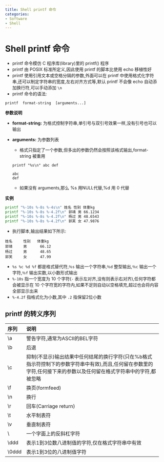 ```yaml
---
title: Shell printf 命令
categories:
- Software
- Shell
---
```

# Shell printf 命令

- printf 命令模仿 C 程序库(library)里的 printf() 程序
- printf 由 POSIX 标准所定义,因此使用 printf 的脚本比使用 echo 移植性好
- printf 使用引用文本或空格分隔的参数,外面可以在 printf 中使用格式化字符串,还可以制定字符串的宽度,左右对齐方式等,默认 printf 不会像 echo 自动添加换行符,可以手动添加 `\n`
- printf 命令的语法:

```shell
printf  format-string  [arguments...]
```

**参数说明**

- **format-string:** 为格式控制字符串,单引号与双引号效果一样,没有引号也可以输出

- **arguments:** 为参数列表

    - 格式只指定了一个参数,但多出的参数仍然会按照该格式输出,format-string 被重用

    ```
    printf "%s\n" abc def

    abc
    def
    ```

    - 如果没有 arguments,那么 %s 用NULL代替,%d 用 0 代替

**实例**

```bash
printf "%-10s %-8s %-4s\n" 姓名 性别 体重kg
printf "%-10s %-8s %-4.2f\n" 郭靖 男 66.1234
printf "%-10s %-8s %-4.2f\n" 杨过 男 48.6543
printf "%-10s %-8s %-4.2f\n" 郭芙 女 47.9876
```

- 执行脚本,输出结果如下所示:

```
姓名     性别   体重kg
郭靖     男      66.12
杨过     男      48.65
郭芙     女      47.99
```

- `%s %c %d %f` 都是格式替代符,`％s` 输出一个字符串,`％d` 整型输出,`％c` 输出一个字符,`％f` 输出实数,以小数形式输出
- `%-10s` 指一个宽度为 10 个字符(`-` 表示左对齐,没有则表示右对齐),任何字符都会被显示在 10 个字符宽的字符内,如果不足则自动以空格填充,超过也会将内容全部显示出来
- `%-4.2f` 指格式化为小数,其中 `.2` 指保留2位小数

## printf 的转义序列

| 序列  | 说明                                                         |
| :---- | :----------------------------------------------------------- |
| \a    | 警告字符,通常为ASCII的BEL字符                               |
| \b    | 后退                                                         |
| \c    | 抑制(不显示)输出结果中任何结尾的换行字符(只在%b格式指示符控制下的参数字符串中有效),而且,任何留在参数里的字符,任何接下来的参数以及任何留在格式字符串中的字符,都被忽略 |
| \f    | 换页(formfeed)|
| \n    | 换行                                                         |
| \r    | 回车(Carriage return)|
| \t    | 水平制表符                                                   |
| \v    | 垂直制表符                                                   |
| \\    | 一个字面上的反斜杠字符                                       |
| \ddd  | 表示1到3位数八进制值的字符,仅在格式字符串中有效             |
| \0ddd | 表示1到3位的八进制值字符                                     |

